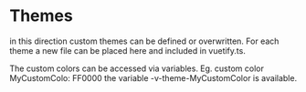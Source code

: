 <!-- SPDX-License-Identifier: MIT --->
# Themes

in this direction custom themes can be defined or overwritten.
For each theme a new file can be placed here and included in vuetify.ts.

The custom colors can be accessed via variables. Eg. custom color MyCustomColo: FF0000 the variable -v-theme-MyCustomColor is available.